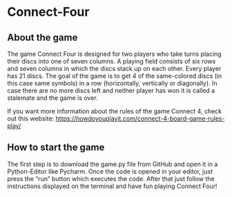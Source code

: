 # Connect-Four

## About the game ##

The game Connect Four is designed for two players who take turns placing their discs into one of seven columns. A playing field consists of six rows and seven columns
in which the discs stack up on each other. Every player has 21 discs. The goal of the game is to get 4 of the same-colored discs (in this case same symbols) in a row
(horizontally, vertically or diagonally). In case there are no more discs left and neither player has won it is called a stalemate and the game is over.

If you want more information about the rules of the game Connect 4, check out this website: https://howdoyouplayit.com/connect-4-board-game-rules-play/

## How to start the game ##

The first step is to download the game.py file from GitHub and open it in a Python-Editor like Pycharm. Once the code is opened in your editor, just press the “run” button which executes the code. After that just follow the instructions displayed on the terminal and have fun playing Connect Four!
